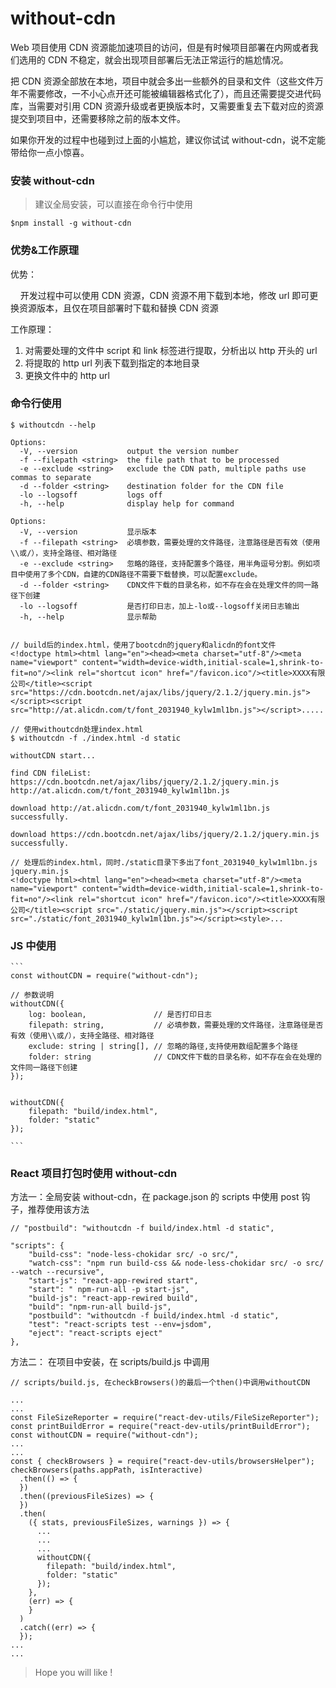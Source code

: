 # without-cdn

Web 项目使用 CDN 资源能加速项目的访问，但是有时候项目部署在内网或者我们选用的 CDN 不稳定，就会出现项目部署后无法正常运行的尴尬情况。

把 CDN 资源全部放在本地，项目中就会多出一些额外的目录和文件（这些文件万年不需要修改，一不小心点开还可能被编辑器格式化了），而且还需要提交进代码库，当需要对引用 CDN 资源升级或者更换版本时，又需要重复去下载对应的资源提交到项目中，还需要移除之前的版本文件。

如果你开发的过程中也碰到过上面的小尴尬，建议你试试 without-cdn，说不定能带给你一点小惊喜。

### 安装 without-cdn

> 建议全局安装，可以直接在命令行中使用

```
$npm install -g without-cdn
```

### 优势&工作原理

优势：

​ ​ ​ ​ 开发过程中可以使用 CDN 资源，CDN 资源不用下载到本地，修改 url 即可更换资源版本，且仅在项目部署时下载和替换 CDN 资源

工作原理：

1. 对需要处理的文件中 script 和 link 标签进行提取，分析出以 http 开头的 url
1. 将提取的 http url 列表下载到指定的本地目录
1. 更换文件中的 http url

### 命令行使用

```
$ withoutcdn --help

Options:
  -V, --version           output the version number
  -f --filepath <string>  the file path that to be processed
  -e --exclude <string>   exclude the CDN path, multiple paths use commas to separate
  -d --folder <string>    destination folder for the CDN file
  -lo --logsoff           logs off
  -h, --help              display help for command

Options:
  -V, --version           显示版本
  -f --filepath <string>  必填参数，需要处理的文件路径，注意路径是否有效（使用\\或/），支持全路径、相对路径
  -e --exclude <string>   忽略的路径，支持配置多个路径，用半角逗号分割。例如项目中使用了多个CDN，自建的CDN路径不需要下载替换，可以配置exclude。
  -d --folder <string>    CDN文件下载的目录名称，如不存在会在处理文件的同一路径下创建
  -lo --logsoff           是否打印日志，加上-lo或--logsoff关闭日志输出
  -h, --help              显示帮助


// build后的index.html，使用了bootcdn的jquery和alicdn的font文件
<!doctype html><html lang="en"><head><meta charset="utf-8"/><meta name="viewport" content="width=device-width,initial-scale=1,shrink-to-fit=no"/><link rel="shortcut icon" href="/favicon.ico"/><title>XXXX有限公司</title><script src="https://cdn.bootcdn.net/ajax/libs/jquery/2.1.2/jquery.min.js"></script><script src="http://at.alicdn.com/t/font_2031940_kylw1ml1bn.js"></script>.....

// 使用withoutcdn处理index.html
$ withoutcdn -f ./index.html -d static

withoutCDN start...

find CDN fileList:
https://cdn.bootcdn.net/ajax/libs/jquery/2.1.2/jquery.min.js
http://at.alicdn.com/t/font_2031940_kylw1ml1bn.js

download http://at.alicdn.com/t/font_2031940_kylw1ml1bn.js successfully.

download https://cdn.bootcdn.net/ajax/libs/jquery/2.1.2/jquery.min.js successfully.

// 处理后的index.html，同时./static目录下多出了font_2031940_kylw1ml1bn.js jquery.min.js
<!doctype html><html lang="en"><head><meta charset="utf-8"/><meta name="viewport" content="width=device-width,initial-scale=1,shrink-to-fit=no"/><link rel="shortcut icon" href="/favicon.ico"/><title>XXXX有限公司</title><script src="./static/jquery.min.js"></script><script src="./static/font_2031940_kylw1ml1bn.js"></script><style>...
```

### JS 中使用

````
​```
const withoutCDN = require("without-cdn");

// 参数说明
withoutCDN({
    log: boolean,               // 是否打印日志
    filepath: string,           // 必填参数，需要处理的文件路径，注意路径是否有效（使用\\或/），支持全路径、相对路径
    exclude: string | string[], // 忽略的路径,支持使用数组配置多个路径
    folder: string              // CDN文件下载的目录名称，如不存在会在处理的文件同一路径下创建
});


withoutCDN({
    filepath: "build/index.html",
    folder: "static"
});

​```
````

### React 项目打包时使用 without-cdn

方法一：全局安装 without-cdn，在 package.json 的 scripts 中使用 post 钩子，推荐使用该方法

```
// "postbuild": "withoutcdn -f build/index.html -d static",

"scripts": {
    "build-css": "node-less-chokidar src/ -o src/",
    "watch-css": "npm run build-css && node-less-chokidar src/ -o src/ --watch --recursive",
    "start-js": "react-app-rewired start",
    "start": " npm-run-all -p start-js",
    "build-js": "react-app-rewired build",
    "build": "npm-run-all build-js",
    "postbuild": "withoutcdn -f build/index.html -d static",
    "test": "react-scripts test --env=jsdom",
    "eject": "react-scripts eject"
},
```

方法二： 在项目中安装，在 scripts/build.js 中调用

```
// scripts/build.js, 在checkBrowsers()的最后一个then()中调用withoutCDN

...
...
const FileSizeReporter = require("react-dev-utils/FileSizeReporter");
const printBuildError = require("react-dev-utils/printBuildError");
const withoutCDN = require("without-cdn");
...
...
const { checkBrowsers } = require("react-dev-utils/browsersHelper");
checkBrowsers(paths.appPath, isInteractive)
  .then(() => {
  })
  .then((previousFileSizes) => {
  })
  .then(
    ({ stats, previousFileSizes, warnings }) => {
      ...
      ...
      ...
      withoutCDN({
        filepath: "build/index.html",
        folder: "static"
      });
    },
    (err) => {
    }
  )
  .catch((err) => {
  });
...
...
```

> Hope you will like !
